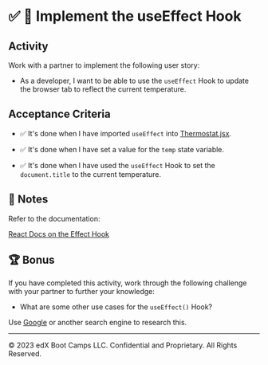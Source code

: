 # ✅ 📖 Implement the useEffect Hook

## Activity

Work with a partner to implement the following user story:

* As a developer, I want to be able to use the `useEffect` Hook to update the browser tab to reflect the current temperature.

## Acceptance Criteria

* ✅ It's done when I have imported `useEffect` into [Thermostat.jsx](./Unsolved/src/components/Thermostat.jsx).

* ✅ It's done when I have set a value for the `temp` state variable.

* ✅ It's done when I have used the `useEffect` Hook to set the `document.title` to the current temperature. 

## 📝 Notes

Refer to the documentation: 

[React Docs on the Effect Hook](https://react.dev/reference/react/useEffect#useeffect)

## 🏆 Bonus

If you have completed this activity, work through the following challenge with your partner to further your knowledge:

* What are some other use cases for the `useEffect()` Hook?

Use [Google](https://www.google.com) or another search engine to research this.

---
© 2023 edX Boot Camps LLC. Confidential and Proprietary. All Rights Reserved.

